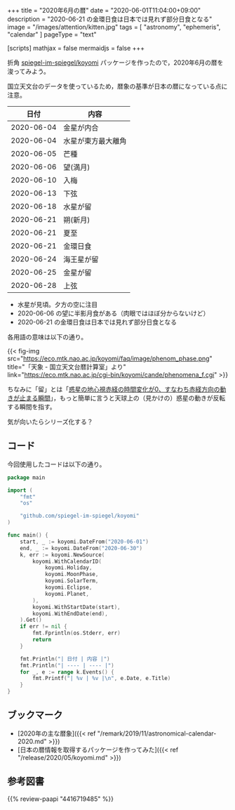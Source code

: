 +++
title = "2020年6月の暦"
date =  "2020-06-01T11:04:00+09:00"
description = "2020-06-21 の金環日食は日本では見れず部分日食となる"
image = "/images/attention/kitten.jpg"
tags = [ "astronomy", "ephemeris", "calendar" ]
pageType = "text"

[scripts]
  mathjax = false
  mermaidjs = false
+++

折角 [spiegel-im-spiegel/koyomi] パッケージを作ったので，2020年6月の暦を浚ってみよう。

国立天文台のデータを使っているため，暦象の基準が日本の暦になっている点に注意。

| 日付       | 内容               |
| ---------- | ------------------ |
| 2020-06-04 | 金星が内合         |
| 2020-06-04 | 水星が東方最大離角 |
| 2020-06-05 | 芒種               |
| 2020-06-06 | 望(満月)           |
| 2020-06-10 | 入梅               |
| 2020-06-13 | 下弦               |
| 2020-06-18 | 水星が留           |
| 2020-06-21 | 朔(新月)           |
| 2020-06-21 | 夏至               |
| 2020-06-21 | 金環日食           |
| 2020-06-24 | 海王星が留         |
| 2020-06-25 | 金星が留           |
| 2020-06-28 | 上弦               |

- 水星が見頃。夕方の空に注目
- 2020-06-06 の望に半影月食がある（肉眼ではほぼ分からないけど）
- 2020-06-21 の金環日食は日本では見れず部分日食となる

各用語の意味は以下の通り。

{{< fig-img src="https://eco.mtk.nao.ac.jp/koyomi/faq/image/phenom_phase.png" title="「天象 - 国立天文台暦計算室」より" link="https://eco.mtk.nao.ac.jp/cgi-bin/koyomi/cande/phenomena_f.cgi" >}}

ちなみに「留」とは「[惑星の地心視赤経の時間変化が0、すなわち赤経方向の動きが止まる瞬間](https://eco.mtk.nao.ac.jp/koyomi/wiki/CFC7C0B12FCEB1.html "暦Wiki/惑星/留 - 国立天文台暦計算室")」，もっと簡単に言うと天球上の（見かけの）惑星の動きが反転する瞬間を指す。

気が向いたらシリーズ化する？

## コード

今回使用したコードは以下の通り。

```go
package main

import (
    "fmt"
    "os"

    "github.com/spiegel-im-spiegel/koyomi"
)

func main() {
    start, _ := koyomi.DateFrom("2020-06-01")
    end, _ := koyomi.DateFrom("2020-06-30")
    k, err := koyomi.NewSource(
        koyomi.WithCalendarID(
            koyomi.Holiday,
            koyomi.MoonPhase,
            koyomi.SolarTerm,
            koyomi.Eclipse,
            koyomi.Planet,
        ),
        koyomi.WithStartDate(start),
        koyomi.WithEndDate(end),
    ).Get()
    if err != nil {
        fmt.Fprintln(os.Stderr, err)
        return
    }

    fmt.Println("| 日付 | 内容 |")
    fmt.Println("| ---- | ---- |")
    for _, e := range k.Events() {
        fmt.Printf("| %v | %v |\n", e.Date, e.Title)
    }
}
```

## ブックマーク

- [2020年の主な暦象]({{< ref "/remark/2019/11/astronomical-calendar-2020.md" >}})
- [日本の暦情報を取得するパッケージを作ってみた]({{< ref "/release/2020/05/koyomi.md" >}})

[spiegel-im-spiegel/koyomi]: https://github.com/spiegel-im-spiegel/koyomi "spiegel-im-spiegel/koyomi: 日本のこよみ"

## 参考図書

{{% review-paapi "4416719485" %}} <!-- 天文年鑑 2020年版 -->
